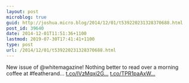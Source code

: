 ```yaml
---
layout: post
microblog: true
guid: http://joshua.micro.blog/2014/12/01/t539220231328370688.html
post_id: 39640
date: 2014-12-01T11:51:36+1100
lastmod: 2019-07-30T17:41:41+1100
type: post
url: /2014/12/01/t539220231328370688.html
---
```

New issue of @whitemagazine! Nothing better to read over a morning coffee at #featherand... [t.co/lVzMqxi2G...](http://t.co/lVzMqxi2G1) [t.co/TPR1paAxW...](http://t.co/TPR1paAxWM)
